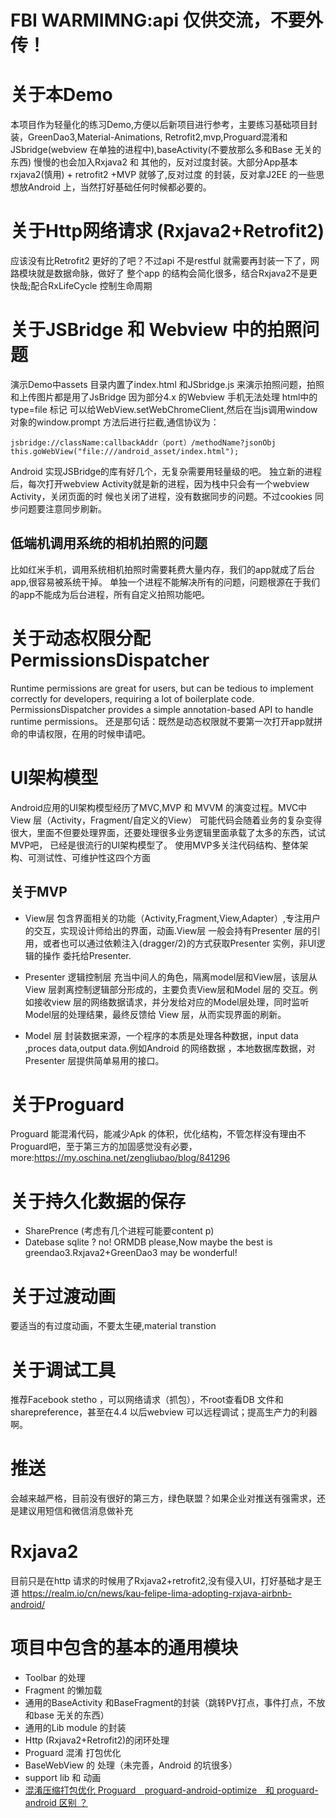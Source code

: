 # FBI WARMIMNG:api 仅供交流，不要外传！

# 关于本Demo
  本项目作为轻量化的练习Demo,方便以后新项目进行参考，主要练习基础项目封装，GreenDao3,Material-Animations,
  Retrofit2,mvp,Proguard混淆和JSbridge(webview 在单独的进程中),baseActivity(不要放那么多和Base 无关的东西)
  慢慢的也会加入Rxjava2 和 其他的，反对过度封装。大部分App基本rxjava2(慎用) + retrofit2 +MVP 就够了,反对过度
  的封装，反对拿J2EE 的一些思想放Android 上，当然打好基础任何时候都必要的。


# 关于Http网络请求 (Rxjava2+Retrofit2)
  应该没有比Retrofit2 更好的了吧？不过api 不是restful 就需要再封装一下了，网路模块就是数据命脉，做好了
  整个app 的结构会简化很多，结合Rxjava2不是更快哉;配合RxLifeCycle 控制生命周期


# 关于JSBridge 和 Webview 中的拍照问题
  演示Demo中assets 目录内置了index.html 和JSbridge.js 来演示拍照问题，拍照和上传图片都是用了JsBridge
  因为部分4.x 的Webview 手机无法处理 html中的type=file 标记
  可以给WebView.setWebChromeClient,然后在当js调用window对象的window.prompt 方法后进行拦截,通信协议为：
  ```
  jsbridge://className:callbackAddr（port）/methodName?jsonObj
  this.goWebView("file:///android_asset/index.html");
  ```
  Android 实现JSBridge的库有好几个，无复杂需要用轻量级的吧。
  独立新的进程后，每次打开webview Activity就是新的进程，因为栈中只会有一个webview Activity，关闭页面的时
  候也关闭了进程，没有数据同步的问题。不过cookies 同步问题要注意同步刷新。

  ## 低端机调用系统的相机拍照的问题
  比如红米手机，调用系统相机拍照时需要耗费大量内存，我们的app就成了后台app,很容易被系统干掉。
  单独一个进程不能解决所有的问题，问题根源在于我们的app不能成为后台进程，所有自定义拍照功能吧。

# 关于动态权限分配PermissionsDispatcher
  Runtime permissions are great for users, but can be tedious to implement correctly for developers,
  requiring a lot of boilerplate code.
  PermissionsDispatcher provides a simple annotation-based API to handle runtime permissions。
  还是那句话：既然是动态权限就不要第一次打开app就拼命的申请权限，在用的时候申请吧。

# UI架构模型
  Android应用的UI架构模型经历了MVC,MVP 和 MVVM 的演变过程。MVC中View 层（Activity，Fragment/自定义的View）
  可能代码会随着业务的复杂变得很大，里面不但要处理界面，还要处理很多业务逻辑里面承载了太多的东西，试试MVP吧，
  已经是很流行的UI架构模型了。
  使用MVP多关注代码结构、整体架构、可测试性、可维护性这四个方面

## 关于MVP
  - View层
  包含界面相关的功能（Activity,Fragment,View,Adapter）,专注用户的交互，实现设计师给出的界面，动画.View层
  一般会持有Presenter 层的引用，或者也可以通过依赖注入(dragger/2)的方式获取Presenter 实例，非UI逻辑的操作
  委托给Presenter.

  - Presenter 逻辑控制层
  充当中间人的角色，隔离model层和View层，该层从View 层剥离控制逻辑部分形成的，主要负责View层和Model 层的
  交互。例如接收view 层的网络数据请求，并分发给对应的Model层处理，同时监听Model层的处理结果，最终反馈给
  View 层，从而实现界面的刷新。

  - Model 层
  封装数据来源，一个程序的本质是处理各种数据，input data ,proces data,output data.例如Android 的网络数据
  ，本地数据库数据，对Presenter 层提供简单易用的接口。

# 关于Proguard
  Proguard 能混淆代码，能减少Apk 的体积，优化结构，不管怎样没有理由不Proguard吧，至于第三方的加固感觉没有必要，
  more:https://my.oschina.net/zengliubao/blog/841296

# 关于持久化数据的保存
- SharePrence (考虑有几个进程可能要content p)
- Datebase
   sqlite ? no!  ORMDB please,Now maybe the best is greendao3.Rxjava2+GreenDao3 may be wonderful!

# 关于过渡动画
  要适当的有过度动画，不要太生硬,material transtion

# 关于调试工具
 推荐Facebook stetho ，可以网络请求（抓包），不root查看DB 文件和sharepreference，甚至在4.4 以后webview
 可以远程调试；提高生产力的利器啊。

# 推送
  会越来越严格，目前没有很好的第三方，绿色联盟？如果企业对推送有强需求，还是建议用短信和微信消息做补充

# Rxjava2
  目前只是在http 请求的时候用了Rxjava2+retrofit2,没有侵入UI，打好基础才是王道
  https://realm.io/cn/news/kau-felipe-lima-adopting-rxjava-airbnb-android/

# 项目中包含的基本的通用模块
- Toolbar 的处理
- Fragment 的懒加载
- 通用的BaseActivity 和BaseFragment的封装（跳转PV打点，事件打点，不放和base 无关的东西）
- 通用的Lib module 的封装
- Http (Rxjava2+Retrofit2)的闭环处理
- Proguard 混淆 打包优化
- BaseWebView 的 处理（未完善，Android 的坑很多）
- support lib 和 动画
- [混淆压缩打包优化 Proguard　proguard-android-optimize　和 proguard-android 区别 ？](https://github.com/D-clock/Doc/blob/master/Android/Gradle/4_AndroidStudio%E4%B8%8BProGuard%E6%B7%B7%E6%B7%86%E6%89%93%E5%8C%85.md)
